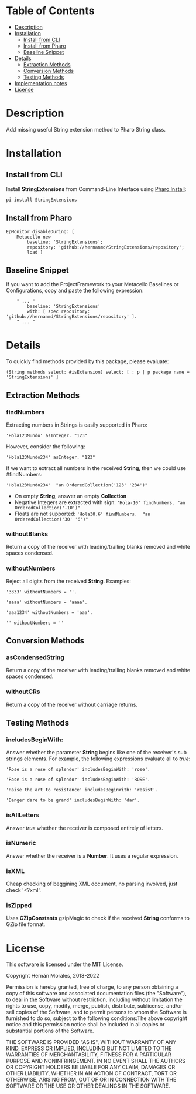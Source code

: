 
# Table of Contents

- [Description](#description)
- [Installation](#installation)
  - [Install from CLI](#install-from-cli)
  - [Install from Pharo](#install-from-pharo)
  - [Baseline Snippet](#baseline-snippet)
- [Details](#details)
  - [Extraction Methods](#extraction-methods)
  - [Conversion Methods](#conversion-methods)
  - [Testing Methods](#testing-methods)
- [Implementation notes](#implementation-note)
- [License](#license)

# Description

Add missing useful String extension method to Pharo String class.

# Installation

## Install from CLI

Install **StringExtensions** from Command-Line Interface using [Pharo Install](https://github.com/hernanmd/pi):

```bash
pi install StringExtensions
```

## Install from Pharo

```smalltalk
EpMonitor disableDuring: [ 
	Metacello new
		baseline: 'StringExtensions';
		repository: 'github://hernanmd/StringExtensions/repository';
		load ]
```

## Baseline Snippet

If you want to add the ProjectFramework to your Metacello Baselines or Configurations, copy and paste the following expression:

```smalltalk
	" ... "
		baseline: 'StringExtensions' 
		with: [ spec repository: 'github://hernanmd/StringExtensions/repository' ].
	" ... "
```

# Details

To quickly find methods provided by this package, please evaluate:

```smalltalk
(String methods select: #isExtension) select: [ : p | p package name = 'StringExtensions' ]
```

## Extraction Methods

### findNumbers

Extracting numbers in Strings is easily supported in Pharo:

```smalltalk
'Hola123Mundo' asInteger. "123"
```

However, consider the following:

```smalltalk
'Hola123Mundo234' asInteger. "123"
```

If we want to extract all numbers in the received **String**, then we could use #findNumbers:

```smalltalk
'Hola123Mundo234'  "an OrderedCollection('123' '234')"
```

- On empty **String**, answer an empty **Collection**
- Negative Integers are extracted with sign: `'Hola-10' findNumbers. "an OrderedCollection('-10')"`
- Floats are not supported: `'Hola30.6' findNumbers.  "an OrderedCollection('30' '6')"`

### withoutBlanks

Return a copy of the receiver with leading/trailing blanks removed and white spaces condensed.

### withoutNumbers

Reject all digits from the received **String**. Examples:

```smalltalk
'3333' withoutNumbers = ''.

'aaaa' withoutNumbers = 'aaaa'.

'aaa1234' withoutNumbers = 'aaa'.

'' withoutNumbers = ''
```

## Conversion Methods

### asCondensedString

Return a copy of the receiver with leading/trailing blanks removed and white spaces condensed.

### withoutCRs

Return a copy of the receiver without carriage returns.

## Testing Methods

### includesBeginWith:

Answer whether the parameter **String** begins like one of the receiver's sub strings elements. For example, the following expressions evaluate all to *true*:

```smalltalk
'Rose is a rose of splendor' includesBeginWith: 'rose'.

'Rose is a rose of splendor' includesBeginWith: 'ROSE'.

'Raise the art to resistance' includesBeginWith: 'resist'.

'Danger dare to be grand' includesBeginWith: 'dar'.
```

### isAllLetters

Answer *true* whether the receiver is composed entirely of letters.

### isNumeric

Answer whether the receiver is a **Number**. It uses a regular expression. 

### isXML

Cheap checking of beggining XML document, no parsing involved, just check '<?xml'.

### isZipped

Uses **GZipConstants** gzipMagic to check if the received **String** conforms to GZip file format.


# License

This software is licensed under the MIT License.

Copyright Hernán Morales, 2018-2022

Permission is hereby granted, free of charge, to any person obtaining a copy of this software and associated documentation files (the "Software"), to deal in the Software without restriction, including without limitation the rights to use, copy, modify, merge, publish, distribute, sublicense, and/or sell copies of the Software, and to permit persons to whom the Software is furnished to do so, subject to the following conditions:The above copyright notice and this permission notice shall be included in all copies or substantial portions of the Software.

THE SOFTWARE IS PROVIDED "AS IS", WITHOUT WARRANTY OF ANY KIND, EXPRESS OR IMPLIED, INCLUDING BUT NOT LIMITED TO THE WARRANTIES OF MERCHANTABILITY, FITNESS FOR A PARTICULAR PURPOSE AND NONINFRINGEMENT. IN NO EVENT SHALL THE AUTHORS OR COPYRIGHT HOLDERS BE LIABLE FOR ANY CLAIM, DAMAGES OR OTHER LIABILITY, WHETHER IN AN ACTION OF CONTRACT, TORT OR OTHERWISE, ARISING FROM, OUT OF OR IN CONNECTION WITH THE SOFTWARE OR THE USE OR OTHER DEALINGS IN THE SOFTWARE.
